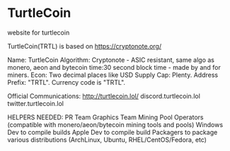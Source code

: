 # TurtleCoin
website for turtlecoin

TurtleCoin(TRTL) is based on https://cryptonote.org/

Name: TurtleCoin
Algorithm: Cryptonote - ASIC resistant, same algo as monero, aeon and bytecoin
time:30 second block time - made by and for miners.
Econ: Two decimal places like USD
Supply Cap: Plenty.
Address Prefix: "TRTL". 
Currency code is "TRTL".
 
Official Communications:
http://turtlecoin.lol/
discord.turtlecoin.lol
twitter.turtlecoin.lol
 
HELPERS NEEDED:
PR Team
Graphics Team
Mining Pool Operators (compatible with monero/aeon/bytecoin mining tools and pools)
Windows Dev to compile builds
Apple Dev to compile build
Packagers to package various distributions (ArchLinux, Ubuntu, RHEL/CentOS/Fedora, etc)
